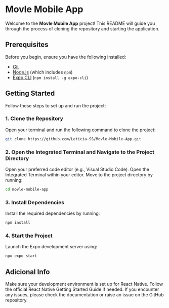 # Movle Mobile App

Welcome to the **Movle Mobile App** project! This README will guide you through the process of cloning the repository and starting the application.

## Prerequisites

Before you begin, ensure you have the following installed:

- [Git](https://git-scm.com/)
- [Node.js](https://nodejs.org/) (which includes `npm`)
- [Expo CLI](https://docs.expo.dev/get-started/installation/) (`npm install -g expo-cli`)

## Getting Started

Follow these steps to set up and run the project:

### 1. Clone the Repository

Open your terminal and run the following command to clone the project:

```bash
git clone https://github.com/Leticia-SS/Movle-Mobile-App.git
```

### 2. Open the Integrated Terminal and Navigate to the Project Directory

Open your preferred code editor (e.g., Visual Studio Code).
Open the Integrated Terminal within your editor.
Move to the project directory by running:

```bash
cd movle-mobile-app
```

### 3. Install Dependencies

Install the required dependencies by running:

```bash
npm install
```

### 4. Start the Project

Launch the Expo development server using:

```bash
npx expo start
```

## Adicional Info

Make sure your development environment is set up for React Native. Follow the official React Native Getting Started Guide if needed.
If you encounter any issues, please check the documentation or raise an issue on the GitHub repository.
